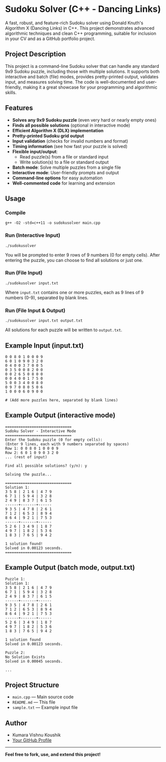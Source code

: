 # Sudoku Solver (C++ - Dancing Links)

A fast, robust, and feature-rich Sudoku solver using Donald Knuth's Algorithm X (Dancing Links) in C++. This project demonstrates advanced algorithmic techniques and clean C++ programming, suitable for inclusion in your CV and as a GitHub portfolio project.

## Project Description
This project is a command-line Sudoku solver that can handle any standard 9x9 Sudoku puzzle, including those with multiple solutions. It supports both interactive and batch (file) modes, provides pretty-printed output, validates input, and measures solving time. The code is well-documented and user-friendly, making it a great showcase for your programming and algorithmic skills.

## Features
- **Solves any 9x9 Sudoku puzzle** (even very hard or nearly empty ones)
- **Finds all possible solutions** (optional in interactive mode)
- **Efficient Algorithm X (DLX) implementation**
- **Pretty-printed Sudoku grid output**
- **Input validation** (checks for invalid numbers and format)
- **Timing information** (see how fast your puzzle is solved)
- **Flexible input/output**:
  - Read puzzle(s) from a file or standard input
  - Write solution(s) to a file or standard output
- **Batch mode**: Solve multiple puzzles from a single file
- **Interactive mode**: User-friendly prompts and output
- **Command-line options** for easy automation
- **Well-commented code** for learning and extension

## Usage
### Compile
```
g++ -O2 -std=c++11 -o sudokusolver main.cpp
```

### Run (Interactive Input)
```
./sudokusolver
```
You will be prompted to enter 9 rows of 9 numbers (0 for empty cells). After entering the puzzle, you can choose to find all solutions or just one.

### Run (File Input)
```
./sudokusolver input.txt
```
Where `input.txt` contains one or more puzzles, each as 9 lines of 9 numbers (0-9), separated by blank lines.

### Run (File Input & Output)
```
./sudokusolver input.txt output.txt
```
All solutions for each puzzle will be written to `output.txt`.

## Example Input (input.txt)
```
0 0 8 0 1 0 0 0 9
6 0 1 0 9 0 3 2 0
0 4 0 0 3 7 0 0 5
0 3 5 0 0 8 2 0 0
0 0 2 6 5 0 8 0 0
0 0 4 0 0 1 7 5 0
5 0 0 3 4 0 0 8 0
0 9 7 0 8 0 5 0 6
1 0 0 0 6 0 9 0 0

# (Add more puzzles here, separated by blank lines)
```

## Example Output (interactive mode)
```
==============================
Sudoku Solver - Interactive Mode
==============================
Enter the Sudoku puzzle (0 for empty cells):
(Enter 9 lines, each with 9 numbers separated by spaces)
Row 1: 0 0 8 0 1 0 0 0 9
Row 2: 6 0 1 0 9 0 3 2 0
... (rest of input)

Find all possible solutions? (y/n): y

Solving the puzzle...

==============================
Solution 1:
3 5 8 | 2 1 6 | 4 7 9 
6 7 1 | 5 9 4 | 3 2 8 
2 4 9 | 8 3 7 | 6 1 5 
------+-------+------
9 3 5 | 4 7 8 | 2 6 1 
7 1 2 | 6 5 3 | 8 9 4 
8 6 4 | 9 2 1 | 7 5 3 
------+-------+------
5 2 6 | 3 4 9 | 1 8 7 
4 9 7 | 1 8 2 | 5 3 6 
1 8 3 | 7 6 5 | 9 4 2 

1 solution found!
Solved in 0.00123 seconds.
==============================
```

## Example Output (batch mode, output.txt)
```
Puzzle 1:
Solution 1:
3 5 8 | 2 1 6 | 4 7 9 
6 7 1 | 5 9 4 | 3 2 8 
2 4 9 | 8 3 7 | 6 1 5 
------+-------+------
9 3 5 | 4 7 8 | 2 6 1 
7 1 2 | 6 5 3 | 8 9 4 
8 6 4 | 9 2 1 | 7 5 3 
------+-------+------
5 2 6 | 3 4 9 | 1 8 7 
4 9 7 | 1 8 2 | 5 3 6 
1 8 3 | 7 6 5 | 9 4 2 

1 solution found
Solved in 0.00123 seconds.

Puzzle 2:
No Solution Exists
Solved in 0.00045 seconds.

...
```

## Project Structure
- `main.cpp` — Main source code
- `README.md` — This file
- `sample.txt` — Example input file

## Author
- Kumara Vishnu Koushik
- [Your GitHub Profile](https://github.com/yourusername)

---

**Feel free to fork, use, and extend this project!**

```
 